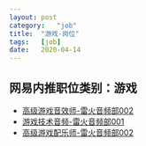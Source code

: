 ```yaml
---
layout:	post
category:	"job"
title:	"游戏-岗位"
tags:	[job]
date:	2020-04-14
---
```

## 网易内推职位类别：游戏
- [高级游戏音效师-雷火音频部002](http://mobile.bole.netease.com/bole/boleDetail?id=15508&employeeId=346f03c3cda5f04c&key=all)
- [游戏技术音频-雷火音频部001](http://mobile.bole.netease.com/bole/boleDetail?id=13419&employeeId=346f03c3cda5f04c&key=all)
- [高级游戏配乐师-雷火音频部002](http://mobile.bole.netease.com/bole/boleDetail?id=15507&employeeId=346f03c3cda5f04c&key=all)
